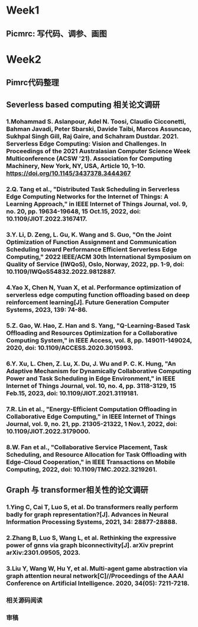 # Week1
## Picmrc: 写代码、调参、画图
# Week2
## Pimrc代码整理
## Severless based computing 相关论文调研
### 1.Mohammad S. Aslanpour, Adel N. Toosi, Claudio Cicconetti, Bahman Javadi, Peter Sbarski, Davide Taibi, Marcos Assuncao, Sukhpal Singh Gill, Raj Gaire, and Schahram Dustdar. 2021. Serverless Edge Computing: Vision and Challenges. In Proceedings of the 2021 Australasian Computer Science Week Multiconference (ACSW '21). Association for Computing Machinery, New York, NY, USA, Article 10, 1–10. https://doi.org/10.1145/3437378.3444367
### 2.Q. Tang et al., "Distributed Task Scheduling in Serverless Edge Computing Networks for the Internet of Things: A Learning Approach," in IEEE Internet of Things Journal, vol. 9, no. 20, pp. 19634-19648, 15 Oct.15, 2022, doi: 10.1109/JIOT.2022.3167417.
### 3.Y. Li, D. Zeng, L. Gu, K. Wang and S. Guo, "On the Joint Optimization of Function Assignment and Communication Scheduling toward Performance Efficient Serverless Edge Computing," 2022 IEEE/ACM 30th International Symposium on Quality of Service (IWQoS), Oslo, Norway, 2022, pp. 1-9, doi: 10.1109/IWQoS54832.2022.9812887.
### 4.Yao X, Chen N, Yuan X, et al. Performance optimization of serverless edge computing function offloading based on deep reinforcement learning[J]. Future Generation Computer Systems, 2023, 139: 74-86.
### 5.Z. Gao, W. Hao, Z. Han and S. Yang, "Q-Learning-Based Task Offloading and Resources Optimization for a Collaborative Computing System," in IEEE Access, vol. 8, pp. 149011-149024, 2020, doi: 10.1109/ACCESS.2020.3015993.
### 6.Y. Xu, L. Chen, Z. Lu, X. Du, J. Wu and P. C. K. Hung, "An Adaptive Mechanism for Dynamically Collaborative Computing Power and Task Scheduling in Edge Environment," in IEEE Internet of Things Journal, vol. 10, no. 4, pp. 3118-3129, 15 Feb.15, 2023, doi: 10.1109/JIOT.2021.3119181.
### 7.R. Lin et al., "Energy-Efficient Computation Offloading in Collaborative Edge Computing," in IEEE Internet of Things Journal, vol. 9, no. 21, pp. 21305-21322, 1 Nov.1, 2022, doi: 10.1109/JIOT.2022.3179000.
### 8.W. Fan et al., "Collaborative Service Placement, Task Scheduling, and Resource Allocation for Task Offloading with Edge-Cloud Cooperation," in IEEE Transactions on Mobile Computing, 2022, doi: 10.1109/TMC.2022.3219261.
## Graph 与 transformer相关性的论文调研
### 1.Ying C, Cai T, Luo S, et al. Do transformers really perform badly for graph representation?[J]. Advances in Neural Information Processing Systems, 2021, 34: 28877-28888.
### 2.Zhang B, Luo S, Wang L, et al. Rethinking the expressive power of gnns via graph biconnectivity[J]. arXiv preprint arXiv:2301.09505, 2023.
### 3.Liu Y, Wang W, Hu Y, et al. Multi-agent game abstraction via graph attention neural network[C]//Proceedings of the AAAI Conference on Artificial Intelligence. 2020, 34(05): 7211-7218.
### 相关源码阅读
### 审稿
